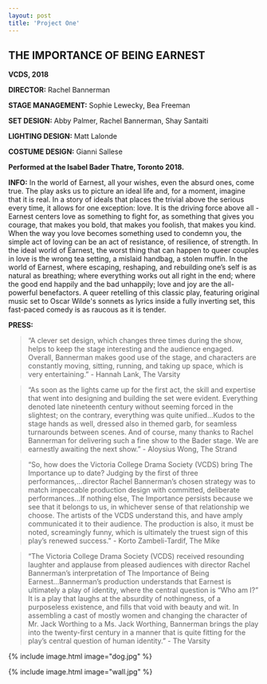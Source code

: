 ```yaml
---
layout: post
title: 'Project One'
---
```

## THE IMPORTANCE OF BEING EARNEST

**VCDS, 2018**

**DIRECTOR:** Rachel Bannerman

**STAGE MANAGEMENT:** Sophie Lewecky, Bea Freeman

**SET DESIGN:** Abby Palmer, Rachel Bannerman, Shay Santaiti

**LIGHTING DESIGN:** Matt Lalonde

**COSTUME DESIGN:** Gianni Sallese

**Performed at the Isabel Bader Thatre, Toronto 2018.**

**INFO:**
In the world of Earnest, all your wishes, even the absurd ones, come true. The play asks us to picture an ideal life and, for a moment, imagine that it is real. In a story of ideals that places the trivial above the serious every time, it allows for one exception: love. It is the driving force above all - Earnest centers love as something to fight for, as something that gives you courage, that makes you bold, that makes you foolish, that makes you kind.
When the way you love becomes something used to condemn you, the simple act of loving can be an act of resistance, of resilience, of strength. In the ideal world of Earnest, the worst thing that can happen to queer couples in love is the wrong tea setting, a mislaid handbag, a stolen muffin. In the world of Earnest, where escaping, reshaping, and rebuilding one’s self is as natural as breathing; where everything works out all right in the end; where the good end happily and the bad unhappily; love and joy are the all-powerful benefactors. 
A queer retelling of this classic play, featuring original music set to Oscar Wilde's sonnets as lyrics inside a fully inverting set, this fast-paced comedy is as raucous as it is tender. 

**PRESS:**
> “A clever set design, which changes three times during the show, helps to keep the stage interesting and the audience engaged. Overall, Bannerman makes good use of the stage, and characters are constantly moving, sitting, running, and taking up space, which is very entertaining.” - Hannah Lank, The Varsity 

> “As soon as the lights came up for the first act, the skill and expertise that went into designing and building the set were evident. Everything denoted late nineteenth century without seeming forced in the slightest; on the contrary, everything was quite unified...Kudos to the stage hands as well, dressed also in themed garb, for seamless turnarounds between scenes. And of course, many thanks to Rachel Bannerman for delivering such a fine show to the Bader stage. We are earnestly awaiting the next show.” - Aloysius Wong, The Strand 

> “So, how does the Victoria College Drama Society (VCDS) bring The Importance up to date? Judging by the first of three performances,...director Rachel Bannerman’s chosen strategy was to match impeccable production design with committed, deliberate performances...If nothing else, The Importance persists because we see that it belongs to us, in whichever sense of that relationship we choose. The artists of the VCDS understand this, and have amply communicated it to their audience. The production is also, it must be noted, screamingly funny, which is ultimately the truest sign of this play’s renewed success.” - Korto Zambeli-Tardif, The Mike 

> “The Victoria College Drama Society (VCDS) received resounding laughter and applause from pleased audiences with director Rachel Bannerman’s interpretation of The Importance of Being Earnest...Bannerman’s production understands that Earnest is ultimately a play of identity, where the central question is “Who am I?” It is a play that laughs at the absurdity of nothingness, of a purposeless existence, and fills that void with beauty and wit. In assembling a cast of mostly women and changing the character of Mr. Jack Worthing to a Ms. Jack Worthing, Bannerman brings the play into the twenty-first century in a manner that is quite fitting for the play’s central question of human identity.” - The Varsity


{% include image.html image="dog.jpg" %}

{% include image.html image="wall.jpg" %}
